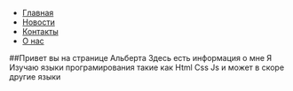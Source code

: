 <!DOCTYPE html>
<html>
<head>
	<link rel="stylesheet" type="text/css" href="style.css">
	<title></title>
</head>
<body>
	<ul id="navbar">
      <li><a href="#">Главная</a></li>
      <li><a href="#">Новости</a></li>
      <li><a href="#">Контакты</a></li>
      <li><a href="#">О нас</a></li>
    </ul>
##Привет вы на странице Альберта
Здесь есть информация о мне
Я Изучаю языки програмирования такие как Html Css Js и может в скоре другие языки
</body>
</html>

